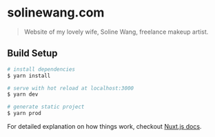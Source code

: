 # solinewang.com

> Website of my lovely wife, Soline Wang, freelance makeup artist.

## Build Setup

```bash
# install dependencies
$ yarn install

# serve with hot reload at localhost:3000
$ yarn dev

# generate static project
$ yarn prod
```

For detailed explanation on how things work, checkout [Nuxt.js docs](https://nuxtjs.org).
